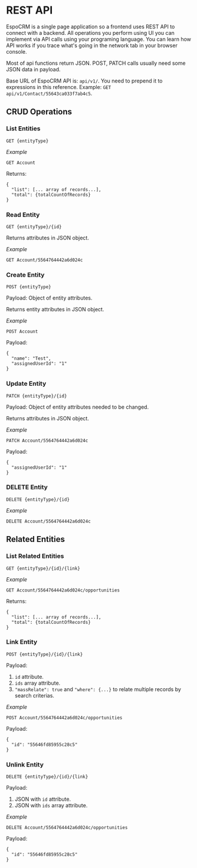 # REST API

EspoCRM is a single page application so a frontend uses REST API to connect with a backend. 
All operations you perform using UI you can implement via API calls using your programing language. 
You can learn how API works if you trace what's going in the network tab in your browser console.

Most of api functions return JSON. POST, PATCH calls usually need some JSON data in payload.

Base URL of EspoCRM API is: `api/v1/`. You need to prepend it to expressions in this reference. Example: `GET api/v1/Contact/55643ca033f7ab4c5`.

## CRUD Operations

### List Entities

`GET {entityType}`

_Example_

`GET Account`

Returns:
```
{
  "list": [... array of records...],
  "total": {totalCountOfRecords}
}
```

### Read Entity

`GET {entityType}/{id}`

Returns attributes in JSON object.

_Example_

`GET Account/5564764442a6d024c`

### Create Entity

`POST {entityType}`

Payload: Object of entity attributes.

Returns entity attributes in JSON object.

_Example_

`POST Account`

Payload:
```
{
  "name": "Test",
  "assignedUserId": "1"
}
```

### Update Entity

`PATCH {entityType}/{id}`

Payload: Object of entity attributes needed to be changed.

Returns attributes in JSON object.

_Example_

`PATCH Account/5564764442a6d024c`

Payload:
```
{
  "assignedUserId": "1"
}
```

### DELETE Entity

`DELETE {entityType}/{id}`

_Example_

`DELETE Account/5564764442a6d024c`

## Related Entities

### List Related Entities

`GET {entityType}/{id}/{link}`

_Example_

`GET Account/5564764442a6d024c/opportunities`

Returns:
```
{
  "list": [... array of records...],
  "total": {totalCountOfRecords}
}
```

### Link Entity

`POST {entityType}/{id}/{link}`

Payload:

1. `id` attribute.
2. `ids` array attribute.
3. `"massRelate": true` and `"where": {...}` to relate multiple records by search criterias.

_Example_

`POST Account/5564764442a6d024c/opportunities`

Payload:
```
{
  "id": "55646fd85955c28c5"
}
```

### Unlink Entity

`DELETE {entityType}/{id}/{link}`

Payload:

1. JSON with `id` attribute.
2. JSON with `ids` array attribute.

_Example_

`DELETE Account/5564764442a6d024c/opportunities`

Payload:
```
{
  "id": "55646fd85955c28c5"
}
```



